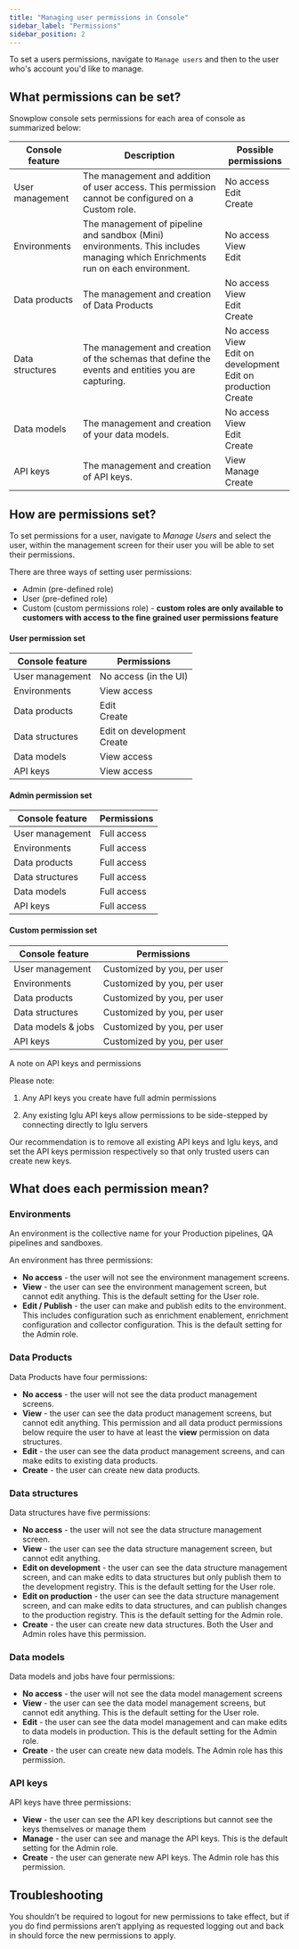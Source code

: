 ```yaml
---
title: "Managing user permissions in Console"
sidebar_label: "Permissions"
sidebar_position: 2
---
```


To set a users permissions, navigate to `Manage users` and then to the user who's account you'd like to manage.

## What permissions can be set?

Snowplow console sets permissions for each area of console as summarized below:

|**Console feature**|**Description**|**Possible permissions**|
|-|-|-|
|User management|The management and addition of user access. This permission cannot be configured on a Custom role.|No access<br/>Edit<br/>Create|
|Environments|The management of pipeline and sandbox (Mini) environments. This includes managing which Enrichments run on each environment.|No access<br/>View<br/>Edit|
|Data products|The management and creation of Data Products|No access<br/>View<br/>Edit<br/>Create|
|Data structures|The management and creation of the schemas that define the events and entities you are capturing.|No access<br/>View<br/>Edit on development<br/>Edit on production<br/>Create|
|Data models|The management and creation of your data models.|No access<br/>View<br/>Edit<br/>Create|
|API keys|The management and creation of API keys.|View<br/>Manage<br/>Create|

## How are permissions set?

To set permissions for a user, navigate to _Manage Users_ and select the user, within the management screen for their user you will be able to set their permissions.

There are three ways of setting user permissions:

- Admin (pre-defined role)
- User (pre-defined role)
- Custom (custom permissions role) - **custom roles are only available to customers with access to the fine grained user permissions feature**

#### User permission set

|**Console feature**|**Permissions**|
|-|-|
|User management|No access (in the UI)|
|Environments|View access|
|Data products|Edit<br/>Create|
|Data structures|Edit on development<br/>Create|
|Data models|View access|
|API keys|View access|

#### Admin permission set

|**Console feature**|**Permissions**|
|-|-|
|User management|Full access|
|Environments|Full access|
|Data products|Full access|
|Data structures|Full access|
|Data models|Full access|
|API keys|Full access|

#### Custom permission set

|**Console feature**|**Permissions**|
|-|-|
|User management|Customized by you, per user|
|Environments|Customized by you, per user|
|Data products|Customized by you, per user|
|Data structures|Customized by you, per user|
|Data models & jobs|Customized by you, per user|
|API keys|Customized by you, per user|

A note on API keys and permissions

Please note:

1) Any API keys you create have full admin permissions

2) Any existing Iglu API keys allow permissions to be side-stepped by connecting directly to Iglu servers

Our recommendation is to remove all existing API keys and Iglu keys, and set the API keys permission respectively so that only trusted users can create new keys.

## What does each permission mean?

### Environments

An environment is the collective name for your Production pipelines, QA pipelines and sandboxes.

An environment has three permissions:

- **No access** - the user will not see the environment management screens.
- **View** - the user can see the environment management screen, but cannot edit anything. This is the default setting for the User role.
- **Edit / Publish** - the user can make and publish edits to the environment. This includes configuration such as enrichment enablement, enrichment configuration and collector configuration. This is the default setting for the Admin role.

### Data Products

Data Products have four permissions:

- **No access** - the user will not see the data product management screens.
- **View** - the user can see the data product management screens, but cannot edit anything. This permission and all data product permissions below require the user to have at least the **view** permission on data structures.
- **Edit** - the user can see the data product management screens, and can make edits to existing data products.
- **Create** - the user can create new data products.

### Data structures

Data structures have five permissions:

- **No access** - the user will not see the data structure management screen.
- **View** - the user can see the data structure management screen, but cannot edit anything.
- **Edit on development** - the user can see the data structure management screen, and can make edits to data structures but only publish them to the development registry. This is the default setting for the User role.
- **Edit on production** - the user can see the data structure management screen, and can make edits to data structures, and can publish changes to the production registry. This is the default setting for the Admin role.
- **Create** - the user can create new data structures. Both the User and Admin roles have this permission.

### Data models

Data models and jobs have four permissions:

- **No access** - the user will not see the data model management screens
- **View** - the user can see the data model management screens, but cannot edit anything. This is the default setting for the User role.
- **Edit** - the user can see the data model management and can make edits to data models in production. This is the default setting for the Admin role.
- **Create** - the user can create new data models. The Admin role has this permission.

### API keys

API keys have three permissions:

- **View** - the user can see the API key descriptions but cannot see the keys themselves or manage them
- **Manage** - the user can see and manage the API keys. This is the default setting for the Admin role.
- **Create** - the user can generate new API keys. The Admin role has this permission.

## Troubleshooting

You shouldn’t be required to logout for new permissions to take effect, but if you do find permissions aren’t applying as requested logging out and back in should force the new permissions to apply.

